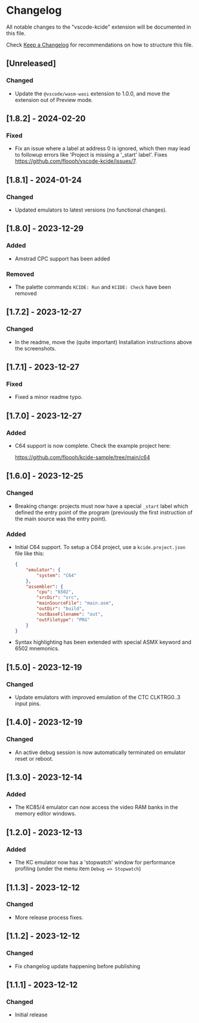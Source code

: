 # Changelog
All notable changes to the "vscode-kcide" extension will be documented in this file.

Check [Keep a Changelog](http://keepachangelog.com/) for recommendations on how to structure this file.

## [Unreleased]

### Changed

- Update the `@vscode/wasm-wasi` extension to 1.0.0, and move the extension
  out of Preview mode.

## [1.8.2] - 2024-02-20

### Fixed

- Fix an issue where a label at address 0 is ignored, which then may lead
  to followup errors like 'Project is missing a '_start' label'.
  Fixes https://github.com/floooh/vscode-kcide/issues/7.

## [1.8.1] - 2024-01-24

### Changed

- Updated emulators to latest versions (no functional changes).

## [1.8.0] - 2023-12-29

### Added

- Amstrad CPC support has been added

### Removed

- The palette commands `KCIDE: Run` and `KCIDE: Check` have been removed

## [1.7.2] - 2023-12-27

### Changed

- In the readme, move the (quite important) Installation instructions above the screenshots.

## [1.7.1] - 2023-12-27

### Fixed

- Fixed a minor readme typo.

## [1.7.0] - 2023-12-27

### Added

- C64 support is now complete. Check the example project here:

  https://github.com/floooh/kcide-sample/tree/main/c64

## [1.6.0] - 2023-12-25

### Changed

- Breaking change: projects must now have a special `_start` label which defined the entry point of the program
  (previously the first instruction of the main source was the entry point).

### Added

- Initial C64 support. To setup a C64 project, use a `kcide.project.json` file like this:

    ```json
    {
        "emulator": {
            "system": "C64"
        },
        "assembler": {
            "cpu": "6502",
            "srcDir": "src",
            "mainSourceFile": "main.asm",
            "outDir": "build",
            "outBaseFilename": "out",
            "outFiletype": "PRG"
        }
    }
    ```

- Syntax highlighting has been extended with special ASMX keyword and 6502 mnemonics.

## [1.5.0] - 2023-12-19

### Changed

- Update emulators with improved emulation of the CTC CLKTRG0..3 input pins.

## [1.4.0] - 2023-12-19

### Changed

- An active debug session is now automatically terminated on emulator reset or reboot.

## [1.3.0] - 2023-12-14

### Added

- The KC85/4 emulator can now access the video RAM banks in the memory editor windows.

## [1.2.0] - 2023-12-13

### Added

- The KC emulator now has a 'stopwatch' window for performance profiling (under the menu item `Debug => Stopwatch`)

## [1.1.3] - 2023-12-12

### Changed
- More release process fixes.

## [1.1.2] - 2023-12-12

### Changed
- Fix changelog update happening before publishing

## [1.1.1] - 2023-12-12

### Changed
- Initial release
